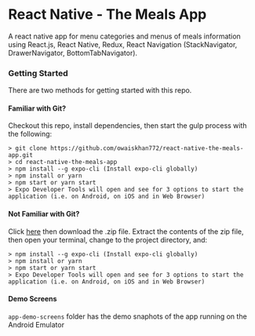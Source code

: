 # React Native - The Meals App

A react native app for menu categories and menus of meals information using React.js, React Native, Redux, React Navigation (StackNavigator, DrawerNavigator, BottomTabNavigator).

### Getting Started

There are two methods for getting started with this repo.

#### Familiar with Git?

Checkout this repo, install dependencies, then start the gulp process with the following:

```
> git clone https://github.com/owaiskhan772/react-native-the-meals-app.git
> cd react-native-the-meals-app
> npm install --g expo-cli (Install expo-cli globally)
> npm install or yarn
> npm start or yarn start
> Expo Developer Tools will open and see for 3 options to start the application (i.e. on Android, on iOS and in Web Browser)
```

#### Not Familiar with Git?

Click [here](https://github.com/owaiskhan772/react-native-the-meals-app) then download the .zip file. Extract the contents of the zip file, then open your terminal, change to the project directory, and:

```
> npm install --g expo-cli (Install expo-cli globally)
> npm install or yarn
> npm start or yarn start
> Expo Developer Tools will open and see for 3 options to start the application (i.e. on Android, on iOS and in Web Browser)
```

#### Demo Screens

`app-demo-screens` folder has the demo snaphots of the app running on the Android Emulator
